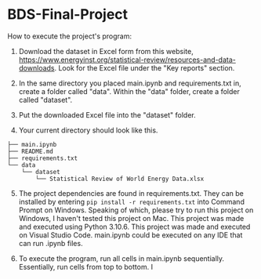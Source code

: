 # BDS-Final-Project

How to execute the project's program:

1. Download the dataset in Excel form from this website, https://www.energyinst.org/statistical-review/resources-and-data-downloads. Look for the Excel file under the "Key reports" section.

2. In the same directory you placed main.ipynb and requirements.txt in, create a folder called "data". Within the "data" folder, create a folder called "dataset".

3. Put the downloaded Excel file into the "dataset" folder.

4. Your current directory should look like this.


```
├── main.ipynb
├── README.md
├── requirements.txt
└── data
    └── dataset
        └── Statistical Review of World Energy Data.xlsx
```

5. The project dependencies are found in requirements.txt. They can be installed by entering `pip install -r requirements.txt` into Command Prompt on Windows. Speaking of which, please try to run this project on Windows, I haven't tested this project on Mac. This project was made and executed using Python 3.10.6. This project was made and executed on Visual Studio Code. main.ipynb could be executed on any IDE that can run .ipynb files.

6. To execute the program, run all cells in main.ipynb sequentially. Essentially, run cells from top to bottom. I 
